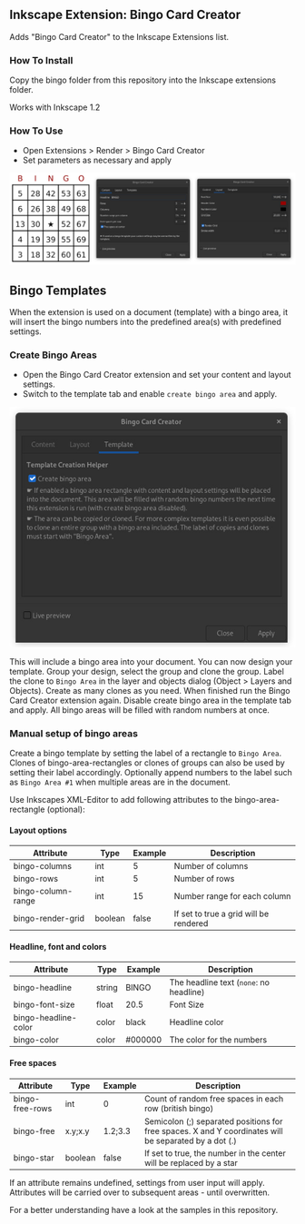 ## Inkscape Extension: Bingo Card Creator

Adds "Bingo Card Creator" to the Inkscape Extensions list.

### How To Install

Copy the bingo folder from this repository into the Inkscape extensions folder.

Works with Inkscape 1.2

### How To Use

* Open Extensions > Render > Bingo Card Creator
* Set parameters as necessary and apply

![Bingo params preview](preview/preview.jpg)

## Bingo Templates

When the extension is used on a document (template) with a bingo area, it will insert the bingo numbers into the predefined area(s) with predefined settings.

### Create Bingo Areas

* Open the Bingo Card Creator extension and set your content and layout settings.
* Switch to the template tab and enable `create bingo area` and apply.

![Bingo template param](preview/create_bingo_area.jpg)

This will include a bingo area into your document. You can now design your template. Group your design, select the group and clone the group. Label the clone to `Bingo Area` in the layer and objects dialog (Object > Layers and Objects). Create as many clones as you need. When finished run the Bingo Card Creator extension again. Disable create bingo area in the template tab and apply. All bingo areas will be filled with random numbers at once.

### Manual setup of bingo areas

Create a bingo template by setting the label of a rectangle to `Bingo Area`. Clones of bingo-area-rectangles or clones of groups can also be used by setting their label accordingly. Optionally append numbers to the label such as `Bingo Area #1` when multiple areas are in the document.

Use Inkscapes XML-Editor to add following attributes to the bingo-area-rectangle (optional):

#### Layout options

|Attribute           |Type   |Example |Description
|--------------------|-------|--------|-----------|
|bingo-columns       |int    |5       |Number of columns
|bingo-rows          |int    |5       |Number of rows
|bingo-column-range  |int    |15      |Number range for each column
|bingo-render-grid   |boolean|false   |If set to true a grid will be rendered

#### Headline, font and colors

|Attribute           |Type   |Example |Description
|--------------------|-------|--------|-----------|
|bingo-headline      |string |BINGO   |The headline text (`none`: no headline)
|bingo-font-size     |float  |20.5    |Font Size
|bingo-headline-color|color  |black   |Headline color
|bingo-color         |color  |#000000 |The color for the numbers

#### Free spaces

|Attribute           |Type   |Example |Description
|--------------------|-------|--------|-----------|
|bingo-free-rows     |int    |0       |Count of random free spaces in each row (british bingo)
|bingo-free          |x.y;x.y|1.2;3.3 |Semicolon (;) separated positions for free spaces. X and Y coordinates will be separated by a dot (.)
|bingo-star          |boolean|false   |If set to true, the number in the center will be replaced by a star

If an attribute remains undefined, settings from user input will apply. Attributes will be carried over to subsequent areas - until overwritten.

For a better understanding have a look at the samples in this repository.